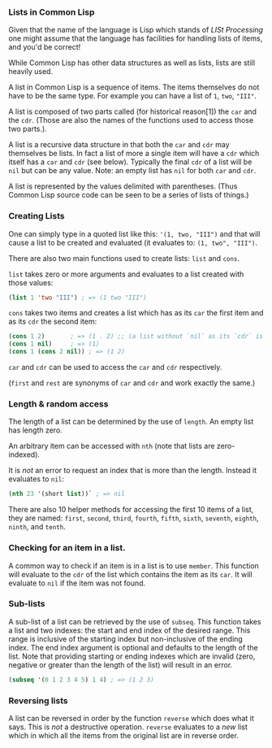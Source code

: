 ### Lists in Common Lisp

Given that the name of the language is Lisp which stands of _LISt Processing_ one might assume that the language has facilities for handling lists of items, and you'd be correct!

While Common Lisp has other data structures as well as lists, lists are still heavily used.

A list in Common Lisp is a sequence of items. The items themselves do not have to be the same type. For example you can have a list of `1`, `two`, `"III"`.

A list is composed of two parts called (for historical reason[1]) the `car` and the `cdr`. (Those are also the names of the functions used to access those two parts.).

A list is a recursive data structure in that both the `car` and `cdr` may themselves be lists. In fact a list of more a single item will have a `cdr` which itself has a `car` and `cdr` (see below). Typically the final `cdr` of a list will be `nil` but can be any value. Note: an empty list has `nil` for both `car` and `cdr`.

A list is represented by the values delimited with parentheses. (Thus Common Lisp source code can be seen to be a series of lists of things.)

### Creating Lists

One can simply type in a quoted list like this: `'(1, two, "III")` and that will cause a list to be created and evaluated (it evaluates to: `(1, two", "III")`.

There are also two main functions used to create lists: `list` and `cons`.

`list` takes zero or more arguments and evaluates to a list created with those values:

```lisp
(list 1 'two "III") ; => (1 two "III")
```

`cons` takes two items and creates a list which has as its `car` the first item and as its `cdr` the second item:

```lisp
(cons 1 2)       ; => (1 . 2) ;; (a list without `nil` as its `cdr` is printed in this way.)
(cons 1 nil)     ; => (1)
(cons 1 (cons 2 nil)) ; => (1 2)
```

`car` and `cdr` can be used to access the `car` and `cdr` respectively.

(`first` and `rest` are synonyms of `car` and `cdr` and work exactly the same.)

### Length & random access

The length of a list can be determined by the use of `length`. An empty list has length zero.

An arbitrary item can be accessed with `nth` (note that lists are zero-indexed).

It is _not_ an error to request an index that is more than the length. Instead it evaluates to `nil`:

```lisp
(nth 23 '(short list))` ; => nil
```

There are also 10 helper methods for accessing the first 10 items of a list, they are named: `first`, `second`, `third`, `fourth`, `fifth`, `sixth`, `seventh`, `eighth`, `ninth`, and `tenth`.

### Checking for an item in a list.

A common way to check if an item is in a list is to use `member`. This function will evaluate to the `cdr` of the list which contains the item as its `car`. It will evaluate to `nil` if the item was not found.

### Sub-lists

A sub-list of a list can be retrieved by the use of `subseq`. This function takes a list and two indexes: the start and end index of the desired range. This range is inclusive of the starting index but non-inclusive of the ending index. The end index argument is optional and defaults to the length of the list. Note that providing starting or ending indexes which are invalid (zero, negative or greater than the length of the list) will result in an error.

```lisp
(subseq '(0 1 2 3 4 5) 1 4) ; => (1 2 3)
```

### Reversing lists

A list can be reversed in order by the function `reverse` which does what it says. This is _not_ a destructive operation. `reverse` evaluates to a _new_ list which in which all the items from the original list are in reverse order.
